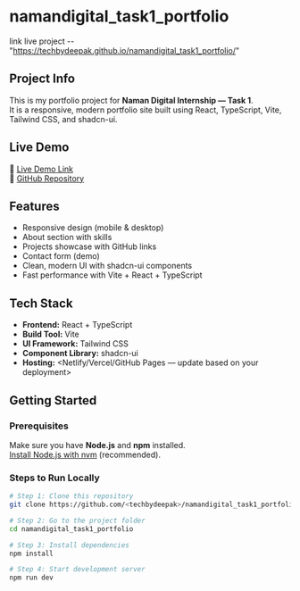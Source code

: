 # namandigital_task1_portfolio


link live project -- "https://techbydeepak.github.io/namandigital_task1_portfolio/"

## Project Info
This is my portfolio project for **Naman Digital Internship — Task 1**.  
It is a responsive, modern portfolio site built using React, TypeScript, Vite, Tailwind CSS, and shadcn-ui.

## Live Demo
🔗 [Live Demo Link](<your-live-demo-link>)  
📂 [GitHub Repository](https://github.com/<techbydeepak>/namandigital_task1_portfolio)

## Features
- Responsive design (mobile & desktop)
- About section with skills
- Projects showcase with GitHub links
- Contact form (demo)
- Clean, modern UI with shadcn-ui components
- Fast performance with Vite + React + TypeScript

## Tech Stack
- **Frontend:** React + TypeScript
- **Build Tool:** Vite
- **UI Framework:** Tailwind CSS
- **Component Library:** shadcn-ui
- **Hosting:** <Netlify/Vercel/GitHub Pages — update based on your deployment>

## Getting Started

### Prerequisites
Make sure you have **Node.js** and **npm** installed.  
[Install Node.js with nvm](https://github.com/nvm-sh/nvm#installing-and-updating) (recommended).

### Steps to Run Locally
```bash
# Step 1: Clone this repository
git clone https://github.com/<techbydeepak>/namandigital_task1_portfolio.git

# Step 2: Go to the project folder
cd namandigital_task1_portfolio

# Step 3: Install dependencies
npm install

# Step 4: Start development server
npm run dev
